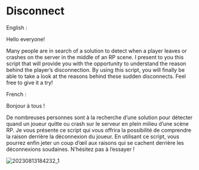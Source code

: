 # Disconnect

English :

Hello everyone!

Many people are in search of a solution to detect when a player leaves or crashes on the server in the middle of an RP scene. I present to you this script that will provide you with the opportunity to understand the reason behind the player’s disconnection. By using this script, you will finally be able to take a look at the reasons behind these sudden disconnects. Feel free to give it a try!

French :

Bonjour à tous !

De nombreuses personnes sont à la recherche d’une solution pour détecter quand un joueur quitte ou crash sur le serveur en plein milieu d’une scène RP. Je vous présente ce script qui vous offrira la possibilité de comprendre la raison derrière la déconnexion du joueur. En utilisant ce script, vous pourrez enfin jeter un coup d’œil aux raisons qui se cachent derrière les déconnexions soudaines. N’hésitez pas à l’essayer !

![20230813184232_1](https://github.com/shoot1101/Disconnect/assets/33040669/0e24163c-2367-41db-8b09-86cd258b6a33)
